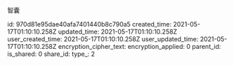 智囊

id: 970d81e95dae40afa7401440b8c790a5
created_time: 2021-05-17T01:10:10.258Z
updated_time: 2021-05-17T01:10:10.258Z
user_created_time: 2021-05-17T01:10:10.258Z
user_updated_time: 2021-05-17T01:10:10.258Z
encryption_cipher_text: 
encryption_applied: 0
parent_id: 
is_shared: 0
share_id: 
type_: 2